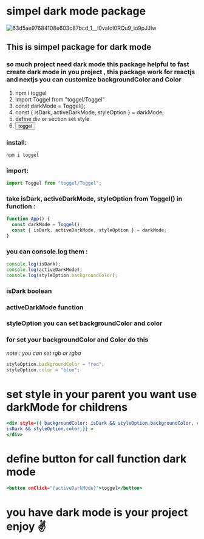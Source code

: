 # simpel dark mode package

![63d5ae97684108e603c87bcd_1__l0vaIoI0RQu9_io9pJJIw](https://github.com/mosenn/toggel-npm-package/assets/91747908/dbd62166-c9c9-4e24-8e6c-6348e6eb2318)

## This is simpel package for dark mode

### so much project need dark mode this package helpful to fast create dark mode in you project , this package work for reactjs and nextjs you can customize backgroundColor and Color

1. npm i toggel
2. import Toggel from "toggel/Toggel"
3. const darkMode = Toggel();
4. const { isDark, activeDarkMode, styleOption } = darkMode;
5. define div or section set style
6. <button onClick="{activeDarkMode}">toggel</button>

### install:

```javascript
npm i toggel
```

### import:

```javascript
import Toggel from "toggel/Toggel";
```

### take isDark, activeDarkMode, styleOption from Toggel() in function :

```javascript
function App() {
  const darkMode = Toggel();
  const { isDark, activeDarkMode, styleOption } = darkMode;
}
```

### you can console.log them :

```javascript
console.log(isDark);
console.log(activeDarkMode);
console.log(styleOption.backgroundColor);
```

### isDark boolean

### activeDarkMode function

### styleOption you can set backgroundColor and color

### for set your backgroundColor and Color do this

_note : you can set rgb or rgba_

```javascript
styleOption.backgroundColor = "red";
styleOption.color = "blue";
```

# set style in your parent you want use darkMode for childrens

```htm
<div style={{ backgroundColor: isDark && styleOption.backgroundColor, color:
isDark && styleOption.color,}} >
</div>
```

# define button for call function dark mode

```htm
<button onClick="{activeDarkMode}">toggel</button>
```

# you have dark mode is your project enjoy ✌

